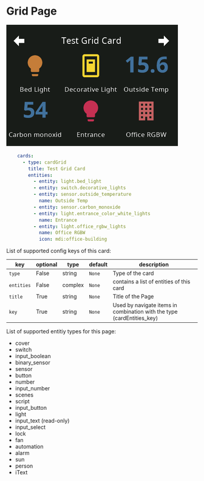 # Grid Page

![card-grid](img/card-grid.png)

```yaml
    cards:
      - type: cardGrid
        title: Test Grid Card
        entities:
          - entity: light.bed_light
          - entity: switch.decorative_lights
          - entity: sensor.outside_temperature
            name: Outside Temp
          - entity: sensor.carbon_monoxide
          - entity: light.entrance_color_white_lights
            name: Entrance
          - entity: light.office_rgbw_lights
            name: Office RGBW
            icon: mdi:office-building
```

List of supported config keys of this card:

key | optional | type | default | description
-- | -- | -- | -- | --
`type` | False | string | `None` | Type of the card
`entities` | False | complex | `None` | contains a list of entities of this card
`title` | True | string | `None` | Title of the Page 
`key` | True | string | `None` | Used by navigate items in combination with the type (cardEntities_key)

List of supported entitiy types for this page:

- cover
- switch
- input_boolean
- binary_sensor
- sensor
- button
- number
- input_number
- scenes
- script
- input_button
- light
- input_text (read-only)
- input_select
- lock
- fan
- automation
- alarm
- sun
- person
- iText
